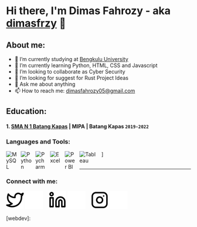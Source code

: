 # Hi there, I'm Dimas Fahrozy - aka [dimasfrzy](https://www.instagram.com/dimaasfah?igsh=Nm0ycWxkM2o0cTV6) 👋
## About me:
- 🔭 I’m currently studying at [Bengkulu University](https://www.unib.ac.id/)
- 🌱 I’m currently learning Python, HTML, CSS and Javascript
- 👯 I’m looking to collaborate as Cyber Security
- 🤔 I’m looking for suggest for Rust Project Ideas
- 💬 Ask me about anything
- 📫 How to reach me: dimasfahrozy05@gmail.com

## Education:

#### 1. [SMA N 1 Batang Kapas](https://sman1batangkapas.sch.id/) | MIPA | Batang Kapas `2019-2022`


### Languages and Tools:

<img align="left" alt="MySQL" width="30px" src="https://cdn.jsdelivr.net/gh/devicons/devicon/icons/mysql/mysql-original.svg" style="padding-right:10px;" />
<img align="left" alt="Python" width="30px" src="https://upload.wikimedia.org/wikipedia/commons/thumb/c/c3/Python-logo-notext.svg/110px-Python-logo-notext.svg.png?20100317150552" style="padding-right:10px;" />
<img align="left" alt="Pycharm" width="30px" src="https://upload.wikimedia.org/wikipedia/commons/thumb/1/1d/PyCharm_Icon.svg/220px-PyCharm_Icon.svg.png" style="padding-right:10px;" />
<img align="left" alt="Excel" width="30px" src="https://is2-ssl.mzstatic.com/image/thumb/Purple126/v4/a8/fd/5a/a8fd5a84-c6f1-355f-3b9f-6e86598efaa3/XCEL.png/1200x630bb.png" style="padding-right:10px;" />]
<img align="left" alt="Power BI" width="30px" src="https://powerbi.microsoft.com/pictures/application-logos/svg/powerbi.svg" style="padding-right:10px;" />
<img align="left" alt="Tableau" width="50px" src="https://logos-world.net/wp-content/uploads/2021/10/Tableau-Symbol.png" style="padding-right:10px;" />

<br />
<br />

---
### Connect with me:

[![website](./img/twitter-light.svg)](https://twitter.com/#gh-light-mode-only)
[![website](./img/twitter-dark.svg)](https://twitter.com/#gh-dark-mode-only)
&nbsp;&nbsp;
[![website](./img/linkedin-light.svg)](https://www.linkedin.com/in/#gh-light-mode-only)
[![website](./img/linkedin-dark.svg)](https://www.linkedin.com/in/#gh-dark-mode-only)
&nbsp;&nbsp;
[![website](./img/instagram-light.svg)](https://instagram.com/dimaasfah#gh-light-mode-only)
[![website](./img/instagram-dark.svg)](https://instagram.com/dimaasfah#gh-dark-mode-only)



[webdev]: 
